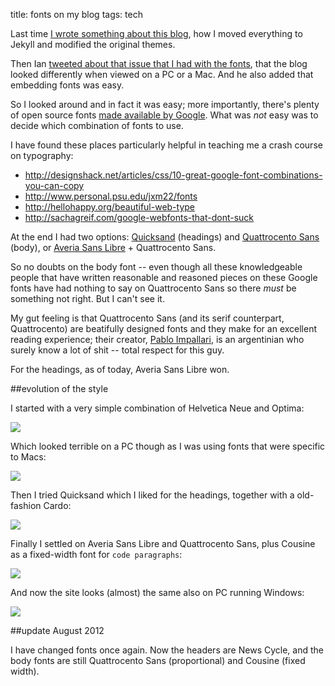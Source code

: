 title: fonts on my blog
tags: tech


Last time [I wrote something about this blog](2012-07-12-moving-to-github.html), how I moved everything to Jekyll and modified the original themes.

Then Ian [tweeted about that issue that I had with the fonts](https://twitter.com/largeuk/status/223700925959770112), that the blog looked differently when viewed on a PC or a Mac. And he also added that embedding fonts was easy.

So I looked around and in fact it was easy; more importantly, there's plenty of open source fonts [made available by Google](http://www.google.com/webfonts/). What was *not* easy was to decide which combination of fonts to use.

I have found these places particularly helpful in teaching me a crash course on typography:

* <http://designshack.net/articles/css/10-great-google-font-combinations-you-can-copy>
* <http://www.personal.psu.edu/jxm22/fonts>
* <http://hellohappy.org/beautiful-web-type>
* <http://sachagreif.com/google-webfonts-that-dont-suck>

At the end I had two options: [Quicksand](http://www.google.com/webfonts/specimen/Quicksand) (headings) and [Quattrocento Sans](http://www.google.com/webfonts/specimen/Quattrocento+Sans) (body), or [Averia Sans Libre](http://www.google.com/webfonts/specimen/Averia+Sans+Libre) + Quattrocento Sans.

So no doubts on the body font -- even though all these knowledgeable people that have written reasonable and reasoned pieces on these Google fonts have had nothing to say on Quattrocento Sans so there *must* be something not right. But I can't see it.

My gut feeling is that Quattrocento Sans (and its serif counterpart, Quattrocento) are beatifully designed fonts and they make for an excellent reading experience; their creator, [Pablo Impallari](http://www.impallari.com/), is an argentinian who surely know a lot of shit -- total respect for this guy.

For the headings, as of today, Averia Sans Libre won.

##evolution of the style

I started with a very simple combination of Helvetica Neue and Optima:

![]({static}/images/blog-style-0-mac.png)

Which looked terrible on a PC though as I was using fonts that were specific to Macs:

![]({static}/images/blog-style-0-pc.png)

Then I tried Quicksand which I liked for the headings, together with a old-fashion Cardo:

![]({static}/images/blog-style-1-mac.png)

Finally I settled on Averia Sans Libre and Quattrocento Sans, plus Cousine as a fixed-width font for `code paragraphs`:

![]({static}/images/blog-style-2-mac.png)

And now the site looks (almost) the same also on PC running Windows:

![]({static}/images/blog-style-2-pc.png)

##update August 2012

I have changed fonts once again. Now the headers are News Cycle, and the body fonts are still Quattrocento Sans (proportional) and Cousine (fixed width).
